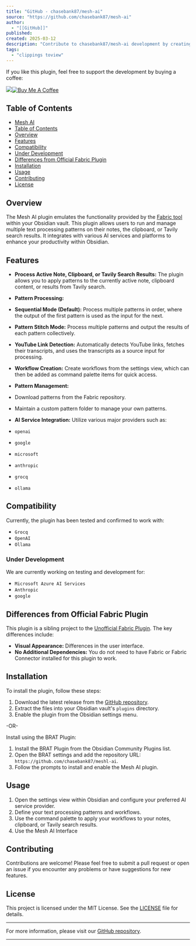 ```yaml
---
title: "GitHub - chasebank87/mesh-ai"
source: "https://github.com/chasebank87/mesh-ai"
author:
  - "[[GitHub]]"
published:
created: 2025-03-12
description: "Contribute to chasebank87/mesh-ai development by creating an account on GitHub."
tags:
  - "clippings toview"
---
```

If you like this plugin, feel free to support the development by buying a coffee:

[![](https://github.com/chasebank87/mesh-ai/raw/main/bmc_qr.png)](https://github.com/chasebank87/mesh-ai/blob/main/bmc_qr.png)[![Buy Me A Coffee](https://camo.githubusercontent.com/8993389497c0b621c7eb91826bf805bf242c495053f2f39319595a6c53927c7c/68747470733a2f2f63646e2e6275796d6561636f666665652e636f6d2f627574746f6e732f76322f64656661756c742d76696f6c65742e706e67)](https://www.buymeacoffee.com/chasebank87)

## Table of Contents

- [Mesh AI](https://github.com/chasebank87/#mesh-ai)
- [Table of Contents](https://github.com/chasebank87/#table-of-contents)
- [Overview](https://github.com/chasebank87/#overview)
- [Features](https://github.com/chasebank87/#features)
- [Compatibility](https://github.com/chasebank87/#compatibility)
- [Under Development](https://github.com/chasebank87/#under-development)
- [Differences from Official Fabric Plugin](https://github.com/chasebank87/#differences-from-official-fabric-plugin)
- [Installation](https://github.com/chasebank87/#installation)
- [Usage](https://github.com/chasebank87/#usage)
- [Contributing](https://github.com/chasebank87/#contributing)
- [License](https://github.com/chasebank87/#license)

## Overview

The Mesh AI plugin emulates the functionality provided by the [Fabric tool](https://github.com/danielmiessler/fabric) within your Obsidian vault. This plugin allows users to run and manage multiple text processing patterns on their notes, the clipboard, or Tavily search results. It integrates with various AI services and platforms to enhance your productivity within Obsidian.

## Features

- **Process Active Note, Clipboard, or Tavily Search Results:** The plugin allows you to apply patterns to the currently active note, clipboard content, or results from Tavily search.
- **Pattern Processing:**

- **Sequential Mode (Default):** Process multiple patterns in order, where the output of the first pattern is used as the input for the next.
- **Pattern Stitch Mode:** Process multiple patterns and output the results of each pattern collectively.
- **YouTube Link Detection:** Automatically detects YouTube links, fetches their transcripts, and uses the transcripts as a source input for processing.
- **Workflow Creation:** Create workflows from the settings view, which can then be added as command palette items for quick access.
- **Pattern Management:**

- Download patterns from the Fabric repository.
- Maintain a custom pattern folder to manage your own patterns.
- **AI Service Integration:** Utilize various major providers such as:

- `openai`
- `google`
- `microsoft`
- `anthropic`
- `grocq`
- `ollama`

## Compatibility

Currently, the plugin has been tested and confirmed to work with:

- `Grocq`
- `OpenAI`
- `Ollama`

### Under Development

We are currently working on testing and development for:

- `Microsoft Azure AI Services`
- `Anthropic`
- `google`

## Differences from Official Fabric Plugin

This plugin is a sibling project to the [Unofficial Fabric Plugin](https://github.com/chasebank87/unofficial-fabric-plugin). The key differences include:

- **Visual Appearance:** Differences in the user interface.
- **No Additional Dependencies:** You do not need to have Fabric or Fabric Connector installed for this plugin to work.

## Installation

To install the plugin, follow these steps:

1. Download the latest release from the [GitHub repository](https://github.com/chasebank87/unofficial-fabric-plugin).
2. Extract the files into your Obsidian vault's `plugins` directory.
3. Enable the plugin from the Obsidian settings menu.

\-OR-

Install using the BRAT Plugin:

1. Install the BRAT Plugin from the Obsidian Community Plugins list.
2. Open the BRAT settings and add the repository URL: `https://github.com/chasebank87/meshl-ai`.
3. Follow the prompts to install and enable the Mesh AI plugin.

## Usage

1. Open the settings view within Obsidian and configure your preferred AI service provider.
2. Define your text processing patterns and workflows.
3. Use the command palette to apply your workflows to your notes, clipboard, or Tavily search results.
4. Use the Mesh AI Interface

## Contributing

Contributions are welcome! Please feel free to submit a pull request or open an issue if you encounter any problems or have suggestions for new features.

## License

This project is licensed under the MIT License. See the [LICENSE](https://github.com/chasebank87/mesh-ai/blob/main/LICENSE) file for details.

---

For more information, please visit our [GitHub repository](https://github.com/chasebank87/mesh-ai).

---
